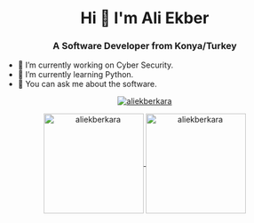 <h1 align="center">Hi 👋 I'm Ali Ekber</h1>
<h3 align="center">A Software Developer from Konya/Turkey</h3>

 

 

- 🔭 I’m currently working on Cyber Security.
- 🌱 I’m currently learning Python.
- 💬 You can ask me about the software.

 

<p align="center"> <a href="https://github.com/ryo-ma/github-profile-trophy"><img src="https://github-profile-trophy.vercel.app/?username=aliekberkara" alt="aliekberkara" /></a> </p>

 

<p align="center">
    <a href="https://github.com/aliekberkara">
          <img height="180em" align="center" src="https://github-readme-stats.vercel.app/api?username=aliekberkara&show_icons=true&locale=en&theme=dark&include_all_commits=true&count_private=true" alt="aliekberkara"/>
          <img height="180em" align="center" src="https://github-readme-stats.vercel.app/api/top-langs?username=aliekberkara&show_icons=true&locale=en&layout=compact&langs_count=8&theme=dark" alt="aliekberkara"/>
    </a>
</p>
